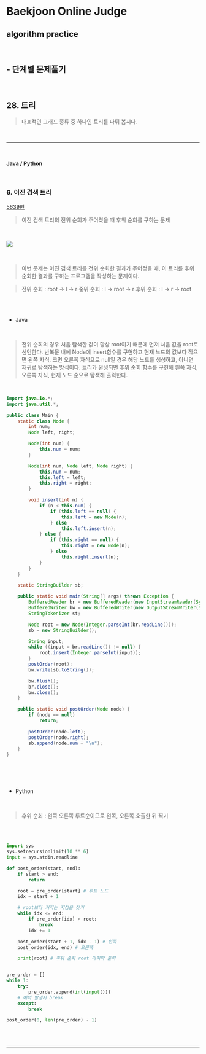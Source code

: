 # Baekjoon Online Judge

## algorithm practice
<br>

## - 단계별 문제풀기
<br>

## 28. 트리

> 대표적인 그래프 종류 중 하나인 트리를 다뤄 봅시다.

<br>

---

<br>

**Java / Python**

<br>

### 6. 이진 검색 트리
[5639번](https://www.acmicpc.net/problem/5639) 
> 이진 검색 트리의 전위 순회가 주어졌을 때 후위 순회를 구하는 문제

<br>

![](https://images.velog.io/images/jini_eun/post/06b93d15-d040-49fd-9905-bfd71d90f5b2/image.png)

<br>

> 이번 문제는 이진 검색 트리를 전위 순회한 결과가 주어졌을 때, 이 트리를 후위 순회한 결과를 구하는 프로그램을 작성하는 문제이다.

> 전위 순회 : root -> l -> r 
중위 순회 : l -> root -> r 
후위 순회 : l -> r -> root <br>

<br><br>

- Java

<br>

> 전위 순회의 경우 처음 탐색한 값이 항상 root이기 때문에 먼저 처음 값을 root로 선언한다. 반복문 내에 Node에 insert함수를 구현하고 현재 노드의 값보다 작으면 왼쪽 자식, 크면 오른쪽 자식으로 null일 경우 해당 노드를 생성하고, 아니면 재귀로 탐색하는 방식이다. 트리가 완성되면 후위 순회 함수를 구현해 왼쪽 자식, 오른쪽 자식, 현재 노드 순으로 탐색해 출력한다.

<br>

```java
import java.io.*;
import java.util.*;

public class Main {
	static class Node {
		int num;
		Node left, right;

		Node(int num) {
			this.num = num;
		}

		Node(int num, Node left, Node right) {
			this.num = num;
			this.left = left;
			this.right = right;
		}

		void insert(int n) {
			if (n < this.num) {
				if (this.left == null) {
					this.left = new Node(n);
				} else
					this.left.insert(n);
			} else {
				if (this.right == null) {
					this.right = new Node(n);
				} else
					this.right.insert(n);
			}
		}
	}

	static StringBuilder sb;

	public static void main(String[] args) throws Exception {
		BufferedReader br = new BufferedReader(new InputStreamReader(System.in));
		BufferedWriter bw = new BufferedWriter(new OutputStreamWriter(System.out));
		StringTokenizer st;

		Node root = new Node(Integer.parseInt(br.readLine()));
		sb = new StringBuilder();

		String input;
		while ((input = br.readLine()) != null) {
			root.insert(Integer.parseInt(input));
		}
		postOrder(root);
		bw.write(sb.toString());

		bw.flush();
		br.close();
		bw.close();
	}

	public static void postOrder(Node node) {
		if (node == null)
			return;

		postOrder(node.left);
		postOrder(node.right);
		sb.append(node.num + "\n");
	}
}
```

<br><br><br>

- Python 

<br>

> 후위 순회 : 왼쪽 오른쪽 루트순이므로 왼쪽, 오른쪽 호출한 뒤 찍기

<br><br>

```python
import sys
sys.setrecursionlimit(10 ** 6)
input = sys.stdin.readline

def post_order(start, end):
    if start > end:
        return

    root = pre_order[start] # 루트 노드
    idx = start + 1

    # root보다 커지는 지점을 찾기 
    while idx <= end:
        if pre_order[idx] > root:
            break
        idx += 1

    post_order(start + 1, idx - 1) # 왼쪽     
    post_order(idx, end) # 오른쪽

    print(root) # 후위 순회 root 마지막 출력


pre_order = []
while 1:
    try:
        pre_order.append(int(input()))
    # 예외 발생시 break
    except:
        break

post_order(0, len(pre_order) - 1)

```

<br><br>

---

<br>
